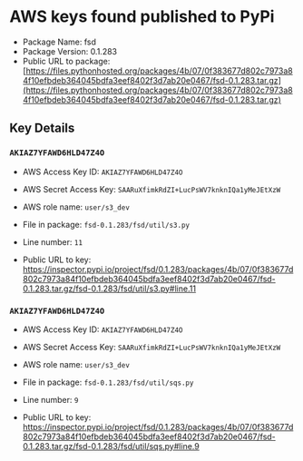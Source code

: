 # AWS keys found published to PyPi

* Package Name: fsd
* Package Version: 0.1.283
* Public URL to package: [https://files.pythonhosted.org/packages/4b/07/0f383677d802c7973a84f10efbdeb364045bdfa3eef8402f3d7ab20e0467/fsd-0.1.283.tar.gz](https://files.pythonhosted.org/packages/4b/07/0f383677d802c7973a84f10efbdeb364045bdfa3eef8402f3d7ab20e0467/fsd-0.1.283.tar.gz)

## Key Details

### `AKIAZ7YFAWD6HLD47Z4O`

* AWS Access Key ID: `AKIAZ7YFAWD6HLD47Z4O`
* AWS Secret Access Key: `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` 
* AWS role name: `user/s3_dev`
* File in package: `fsd-0.1.283/fsd/util/s3.py`
* Line number: `11`

* Public URL to key: https://inspector.pypi.io/project/fsd/0.1.283/packages/4b/07/0f383677d802c7973a84f10efbdeb364045bdfa3eef8402f3d7ab20e0467/fsd-0.1.283.tar.gz/fsd-0.1.283/fsd/util/s3.py#line.11



### `AKIAZ7YFAWD6HLD47Z4O`

* AWS Access Key ID: `AKIAZ7YFAWD6HLD47Z4O`
* AWS Secret Access Key: `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` 
* AWS role name: `user/s3_dev`
* File in package: `fsd-0.1.283/fsd/util/sqs.py`
* Line number: `9`

* Public URL to key: https://inspector.pypi.io/project/fsd/0.1.283/packages/4b/07/0f383677d802c7973a84f10efbdeb364045bdfa3eef8402f3d7ab20e0467/fsd-0.1.283.tar.gz/fsd-0.1.283/fsd/util/sqs.py#line.9


